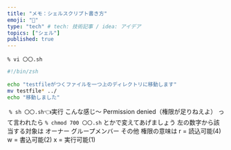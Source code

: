 ```yaml
---
title: "メモ：シェルスクリプト書き方"
emoji: "👏"
type: "tech" # tech: 技術記事 / idea: アイデア
topics: ["シェル"]
published: true
---
```

```% vi 〇〇.sh```
```sh
#!/bin/zsh
​
echo "testfileがつくファイルを一つ上のディレクトリに移動します"
mv testfile* ../
echo "移動しました"
```
​
```% sh 〇〇.sh```👈実行
こんな感じ〜
Permission denied（権限が足りねえよ）
って言われたら
```% chmod 700 〇〇.sh```
とかで変えてあげましょう
​
左の数字から該当する対象は
オーナー
グループメンバー
その他
​
権限の意味は
r = 読込可能(4)
w = 書込可能(2)
x = 実行可能(1)